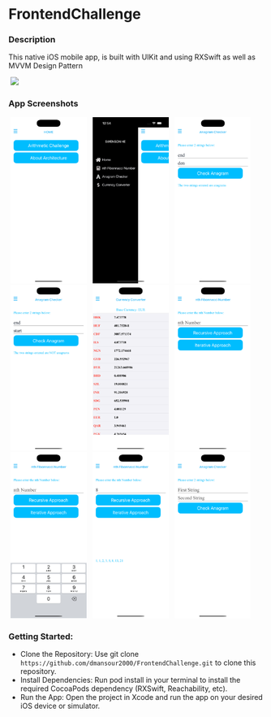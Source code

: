 # FrontendChallenge

 ### Description

This native iOS mobile app, is built with UIKit and using RXSwift as well as MVVM Design Pattern
<p>
   <img src="https://github.com/dmansour2000/FrontendChallenge/blob/master/screenshots/Screenshot%202024-10-21%20at%204.15.24%E2%80%AFPM.png", width="500" hspace="4"/>
   </p>
   
### App Screenshots

<p>
   <img src="https://github.com/dmansour2000/FrontendChallenge/blob/master/screenshots/Simulator%20Screenshot%20-%20iPhone%2016%20Pro%20-%202024-10-21%20at%2012.54.15.png", width="150" hspace="4"/>
   <img src="https://github.com/dmansour2000/FrontendChallenge/blob/master/screenshots/Simulator%20Screenshot%20-%20iPhone%2016%20Pro%20-%202024-10-21%20at%2012.54.20.png", width="150" hspace="4"/>
  <img src="https://github.com/dmansour2000/FrontendChallenge/blob/master/screenshots/Simulator%20Screenshot%20-%20iPhone%2016%20Pro%20-%202024-10-21%20at%2012.55.18.png", width="150" hspace="4"/>
  <img src="https://github.com/dmansour2000/FrontendChallenge/blob/master/screenshots/Simulator%20Screenshot%20-%20iPhone%2016%20Pro%20-%202024-10-21%20at%2012.55.34.png", width="150" hspace="4"/>
  <img src="https://github.com/dmansour2000/FrontendChallenge/blob/master/screenshots/Simulator%20Screenshot%20-%20iPhone%2016%20Pro%20-%202024-10-21%20at%2012.55.43.png", width="150" hspace="4"/>
  <img src="https://github.com/dmansour2000/FrontendChallenge/blob/master/screenshots/Simulator%20Screenshot%20-%20iPhone%2016%20Pro%20-%202024-10-21%20at%2012.54.27.png", width="150" hspace="4"/>
  <img src="https://github.com/dmansour2000/FrontendChallenge/blob/master/screenshots/Simulator%20Screenshot%20-%20iPhone%2016%20Pro%20-%202024-10-21%20at%2012.54.38.png", width="150" hspace="4"/>
   <img src="https://github.com/dmansour2000/FrontendChallenge/blob/master/screenshots/Simulator%20Screenshot%20-%20iPhone%2016%20Pro%20-%202024-10-21%20at%2012.54.47.png", width="150" hspace="4"/>
  <img src="https://github.com/dmansour2000/FrontendChallenge/blob/master/screenshots/Simulator%20Screenshot%20-%20iPhone%2016%20Pro%20-%202024-10-21%20at%2012.54.56.png", width="150" hspace="4"/>



   </p>     

### Getting Started:

- Clone the Repository: Use git clone ``` https://github.com/dmansour2000/FrontendChallenge.git ``` to clone this repository.
- Install Dependencies: Run pod install in your terminal to install the required CocoaPods dependency (RXSwift, Reachability, etc).
- Run the App: Open the project in Xcode and run the app on your desired iOS device or simulator.

